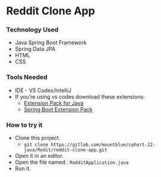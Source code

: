 # Reddit Clone App

### Technology Used

- Java Spring Boot Framework
- Spring Data JPA
- HTML
- CSS

### Tools Needed

- IDE - VS Codes/IntelliJ
- If you’re using vs codes download these extensions:
    - [Extension Pack for Java](https://marketplace.visualstudio.com/items?itemName=vscjava.vscode-java-pack)
    - [Spring Boot Extension Pack](https://marketplace.visualstudio.com/items?itemName=Pivotal.vscode-boot-dev-pack)

### How to try it

- Clone this project.
  - `git clone https://gitlab.com/mountblue/cohort-22-java/Redit/reddit-clone-app.git`
- Open it in an editor.
- Open the file named : `RedditApplication.java`
- Run it.
